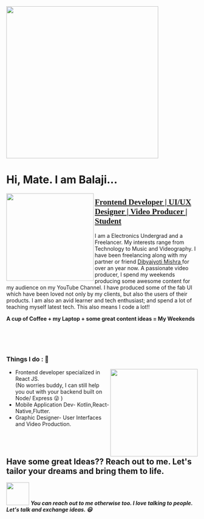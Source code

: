 
<img align='center' src="https://media.giphy.com/media/QBkmBad7HjH4jM11Wx/giphy.gif" width="400" height="400"> 
<h1> Hi, Mate. I am Balaji... </h1>
<img align='left' src="https://media.giphy.com/media/QzBbk0AVInBfT4NzeI/giphy.gif" width="230">
<h2 style="text-decoration:underline; font-family:Gabriola">Frontend Developer | UI/UX Designer | Video Producer | Student </h2>
I am a Electronics Undergrad and a Freelancer. My interests range from Technology to Music and Videography. I have been freelancing along with my partner or friend <a href="https://github.com/DibyajyotiMishra/DibyajyotiMishra"> Dibyajyoti Mishra <a> for over an year now. A passionate video producer, I spend my weekends producing some awesome content for my audience on my YouTube Channel. I have produced some of the fab UI which have been loved not only by my clients, but also the users of their products. I am also an avid learner and tech enthusiast; and spend a lot of teaching myself latest tech. This also means I code a lot!!  
<p style="font-weight:bold">A cup of Coffee + my Laptop + some great content ideas = My Weekends</p>
<br/>
<br/>
<br/>
 
<h3 style="font-weight:bold"> Things I do : 🔭 </h3>
<img align='right' src="https://media.giphy.com/media/nGMnDqebzDcfm/giphy.gif" width="230">
 <ul>
 <li> Frontend developer specialized in React JS.</li>
(No worries buddy, I can still help you out with your backend built on Node/ Express 😜 )
 <li>Mobile Application Dev- Kotlin,React-Native,Flutter.</li>
 <li>Graphic Designer- User Interfaces and Video Production. </li>
 </ul>
 
<br/>
<br/>

<h2> Have some great Ideas?? Reach out to me. Let's tailor your dreams and bring them to life.</h2>
<img src="https://media.giphy.com/media/LnQjpWaON8nhr21vNW/giphy.gif" width="60"> <em><b>You can reach out to me otherwise too. I love talking to people. Let's talk and exchange ideas. 😃 </b></em>



<!--
**Balaji-Kotni/Balaji-Kotni** is a ✨ _special_ ✨ repository because its `README.md` (this file) appears on your GitHub profile.

Here are some ideas to get you started:

- 🔭 I’m currently working on ...
- 🌱 I’m currently learning ...
- 👯 I’m looking to collaborate on ...
- 🤔 I’m looking for help with ...
- 💬 Ask me about ...
- 📫 How to reach me: ...
- 😄 Pronouns: ...
- ⚡ Fun fact: ...
-->
